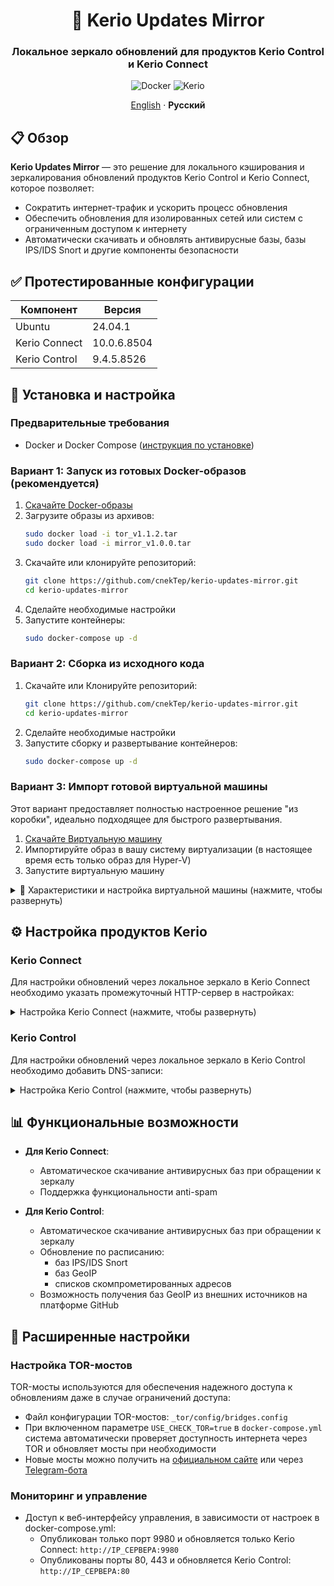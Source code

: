 <div align="center">

# 🔄 Kerio Updates Mirror

### Локальное зеркало обновлений для продуктов Kerio Control и Kerio Connect

![Docker](https://img.shields.io/badge/Docker-2CA5E0?style=flat&logo=docker&logoColor=white)
![Kerio](https://img.shields.io/badge/Kerio-Connect_&_Control-0078D4?style=flat)

[English](../../README.md) · **Русский**
</div>

## 📋 Обзор

**Kerio Updates Mirror** — это решение для локального кэширования и зеркалирования обновлений продуктов Kerio Control и
Kerio Connect, которое позволяет:

- Сократить интернет-трафик и ускорить процесс обновления
- Обеспечить обновления для изолированных сетей или систем с ограниченным доступом к интернету
- Автоматически скачивать и обновлять антивирусные базы, базы IPS/IDS Snort и другие компоненты безопасности

## ✅ Протестированные конфигурации

| Компонент     | Версия      |
|---------------|-------------|
| Ubuntu        | 24.04.1     |
| Kerio Connect | 10.0.6.8504 |
| Kerio Control | 9.4.5.8526  |

## 🚀 Установка и настройка

### Предварительные требования

- Docker и Docker Compose ([инструкция по установке](docker.md))

### Вариант 1: Запуск из готовых Docker-образов (рекомендуется)

1. [Скачайте Docker-образы](https://t.me/my_store_files_bot?start=kerio-updates-mirror)
2. Загрузите образы из архивов:
   ```bash
   sudo docker load -i tor_v1.1.2.tar
   sudo docker load -i mirror_v1.0.0.tar
   ```
3. Скачайте или клонируйте репозиторий:
   ```bash
   git clone https://github.com/cnekTep/kerio-updates-mirror.git
   cd kerio-updates-mirror
   ```
4. Сделайте необходимые настройки
5. Запустите контейнеры:
   ```bash
   sudo docker-compose up -d
   ```

### Вариант 2: Сборка из исходного кода

1. Скачайте или Клонируйте репозиторий:
   ```bash
   git clone https://github.com/cnekTep/kerio-updates-mirror.git
   cd kerio-updates-mirror
   ```
2. Сделайте необходимые настройки
3. Запустите сборку и развертывание контейнеров:
   ```bash
   sudo docker-compose up -d
   ```

### Вариант 3: Импорт готовой виртуальной машины

Этот вариант предоставляет полностью настроенное решение "из коробки", идеально подходящее для быстрого развертывания.

1. [Скачайте Виртуальную машину](https://t.me/my_store_files_bot?start=kerio-updates-mirror)
2. Импортируйте образ в вашу систему виртуализации (в настоящее время есть только образ для Hyper-V)
3. Запустите виртуальную машину

<details>
<summary>📝 Характеристики и настройка виртуальной машины (нажмите, чтобы развернуть)</summary>

#### Технические характеристики

- **Операционная система**: Debian 12 (минимальная установка)
- **Требования к ресурсам**: 512-1024 МБ ОЗУ, 1 CPU, 10 ГБ хранилища
- **Предустановленное ПО**: SSH, Midnight Commander, htop, Docker, Docker Compose,
- **Docker контейнеры**: Portainer, Kerio Updates Mirror

#### Доступ к системе

- **Учетные данные по умолчанию**:
    - Имя пользователя: `root`
    - Пароль: `root`

#### Начальная настройка

1. Подключитесь к виртуальной машине по SSH (порт 22)
2. **Настоятельно рекомендуется** изменить пароль root:
   ```bash
   passwd
   ```
3. Настройте корректный часовой пояс:
   ```bash
   dpkg-reconfigure tzdata
   ```
4. Проверьте текущий IP-адрес (по умолчанию используется DHCP):
   ```bash
   ip a
   ```

#### Настройка сети

Для изменения сетевых параметров:

1. Редактирование сетевых интерфейсов:
   ```bash
   nano /etc/network/interfaces
   # или
   mc # затем перейдите к /etc/network/interfaces
   ```
2. Настройка DNS-серверов:
   ```bash
   nano /etc/resolv.conf
   # или 
   mc # затем перейдите к /etc/resolv.conf
   ```

#### Управление через Portainer

Виртуальная машина включает предустановленный Portainer для удобного управления Docker-контейнерами:

- **URL**: `https://IP_ВИРТУАЛЬНОЙ_МАШИНЫ:9443`
- **Учетные данные**:
    - Имя пользователя: `admin`
    - Пароль: `admin`

> **Примечание**: Рекомендуется сменить пароль администратора Portainer после первого входа в систему.

</details>

## ⚙️ Настройка продуктов Kerio

### Kerio Connect

Для настройки обновлений через локальное зеркало в Kerio Connect необходимо указать промежуточный HTTP-сервер в
настройках:

<details>
<summary>Настройка Kerio Connect (нажмите, чтобы развернуть)</summary>

#### Для Linux-сервера с Kerio Connect и Docker-контейнерами на одном сервере:

1. Перейдите в **Конфигурация → Дополнительные параметры → Промежуточный HTTP-сервер**
2. Укажите:
    - **Адрес**: 172.222.0.5
    - **Порт**: 8118

#### Для Windows или распределенной инфраструктуры:

> Сервер работает под управлением Windows или используется распределённая инфраструктура (Kerio Connect и
> Docker-контейнеры размещены на разных серверах)

1. Перейдите в **Конфигурация → Дополнительные параметры → Промежуточный HTTP-сервер**
2. Укажите:
    - **Адрес**: IP_адрес_сервера_с_Docker_контейнерами
    - **Порт**: 8118

</details>

### Kerio Control

Для настройки обновлений через локальное зеркало в Kerio Control необходимо добавить DNS-записи:

<details>
<summary>Настройка Kerio Control (нажмите, чтобы развернуть)</summary>

1. Перейдите в **Конфигурация → DNS → Локальный поиск DNS**
2. Добавьте следующие записи (где IP_сервера_обновлений — это IP-адрес сервера с зеркалом):

| IP-адрес              | Имя хоста               | Описание             |
|-----------------------|-------------------------|----------------------|
| IP_сервера_обновлений | bda-update.kerio.com    | kerio-updates-mirror |
| IP_сервера_обновлений | bdupdate.kerio.com      | kerio-updates-mirror |
| IP_сервера_обновлений | ids-update.kerio.com    | kerio-updates-mirror |
| IP_сервера_обновлений | prod-update.kerio.com   | kerio-updates-mirror |
| IP_сервера_обновлений | update.kerio.com        | kerio-updates-mirror |
| IP_сервера_обновлений | wf-activation.kerio.com | kerio-updates-mirror |

</details>

## 📊 Функциональные возможности

- **Для Kerio Connect**:
    - Автоматическое скачивание антивирусных баз при обращении к зеркалу
    - Поддержка функциональности anti-spam

- **Для Kerio Control**:
    - Автоматическое скачивание антивирусных баз при обращении к зеркалу
    - Обновление по расписанию:
        - баз IPS/IDS Snort
        - баз GeoIP
        - списков скомпрометированных адресов
    - Возможность получения баз GeoIP из внешних источников на платформе GitHub

## 🔧 Расширенные настройки

### Настройка TOR-мостов

TOR-мосты используются для обеспечения надежного доступа к обновлениям даже в случае ограничений доступа:

- Файл конфигурации TOR-мостов: `_tor/config/bridges.config`
- При включенном параметре `USE_CHECK_TOR=true` в `docker-compose.yml` система автоматически проверяет доступность
  интернета через TOR и обновляет мосты при необходимости
- Новые мосты можно получить на [официальном сайте](https://bridges.torproject.org) или
  через [Telegram-бота](https://t.me/GetBridgesBot)

### Мониторинг и управление

- Доступ к веб-интерфейсу управления, в зависимости от настроек в docker-compose.yml:
    - Опубликован только порт 9980 и обновляется только Kerio Connect: `http://IP_СЕРВЕРА:9980`
    - Опубликованы порты 80, 443 и обновляется Kerio Control: `http://IP_СЕРВЕРА:80`
